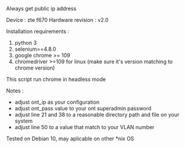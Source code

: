 Always get public ip address

Device : zte f670 
Hardware revision : v2.0

Installation requirements :
1. python 3
2. selenium==4.8.0
3. google chrome >= 109
4. chromedriver >=109 for linux (make sure it's version matching to chrome version)

This script run chrome in headless mode

Notes :
- adjust ont_ip as your configuration
- adjust ont_pass value to your ont superadmin password
- adjust line 21 and 38 to a reasonable directory path and file on your system
- adjust line 50 to a value that match to your VLAN number

Tested on Debian 10, may aplicable on other *nix OS
